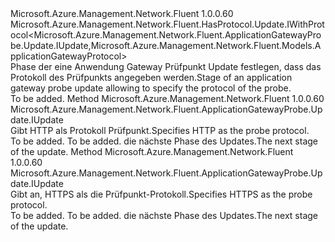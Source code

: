 <Type Name="IWithProtocol" FullName="Microsoft.Azure.Management.Network.Fluent.ApplicationGatewayProbe.Update.IWithProtocol">
  <TypeSignature Language="C#" Value="public interface IWithProtocol : Microsoft.Azure.Management.Network.Fluent.HasProtocol.Update.IWithProtocol&lt;Microsoft.Azure.Management.Network.Fluent.ApplicationGatewayProbe.Update.IUpdate,Microsoft.Azure.Management.Network.Fluent.Models.ApplicationGatewayProtocol&gt;" />
  <TypeSignature Language="ILAsm" Value=".class public interface auto ansi abstract IWithProtocol implements class Microsoft.Azure.Management.Network.Fluent.HasProtocol.Update.IWithProtocol`2&lt;class Microsoft.Azure.Management.Network.Fluent.ApplicationGatewayProbe.Update.IUpdate, class Microsoft.Azure.Management.Network.Fluent.Models.ApplicationGatewayProtocol&gt;" />
  <TypeSignature Language="DocId" Value="T:Microsoft.Azure.Management.Network.Fluent.ApplicationGatewayProbe.Update.IWithProtocol" />
  <TypeSignature Language="VB.NET" Value="Public Interface IWithProtocol&#xA;Implements IWithProtocol(Of IUpdate, ApplicationGatewayProtocol)" />
  <TypeSignature Language="F#" Value="type IWithProtocol = interface&#xA;    interface IWithProtocol&lt;IUpdate, ApplicationGatewayProtocol&gt;" />
  <AssemblyInfo>
    <AssemblyName>Microsoft.Azure.Management.Network.Fluent</AssemblyName>
    <AssemblyVersion>1.0.0.60</AssemblyVersion>
  </AssemblyInfo>
  <Interfaces>
    <Interface>
      <InterfaceName>Microsoft.Azure.Management.Network.Fluent.HasProtocol.Update.IWithProtocol&lt;Microsoft.Azure.Management.Network.Fluent.ApplicationGatewayProbe.Update.IUpdate,Microsoft.Azure.Management.Network.Fluent.Models.ApplicationGatewayProtocol&gt;</InterfaceName>
    </Interface>
  </Interfaces>
  <Docs>
    <summary>
            <span data-ttu-id="82dc2-101">Phase der eine Anwendung Gateway Prüfpunkt Update festlegen, dass das Protokoll des Prüfpunkts angegeben werden.</span><span class="sxs-lookup"><span data-stu-id="82dc2-101">Stage of an application gateway probe update allowing to specify the protocol of the probe.</span></span>
            </summary>
    <remarks>To be added.</remarks>
  </Docs>
  <Members>
    <Member MemberName="WithHttp">
      <MemberSignature Language="C#" Value="public Microsoft.Azure.Management.Network.Fluent.ApplicationGatewayProbe.Update.IUpdate WithHttp ();" />
      <MemberSignature Language="ILAsm" Value=".method public hidebysig newslot virtual instance class Microsoft.Azure.Management.Network.Fluent.ApplicationGatewayProbe.Update.IUpdate WithHttp() cil managed" />
      <MemberSignature Language="DocId" Value="M:Microsoft.Azure.Management.Network.Fluent.ApplicationGatewayProbe.Update.IWithProtocol.WithHttp" />
      <MemberSignature Language="VB.NET" Value="Public Function WithHttp () As IUpdate" />
      <MemberSignature Language="F#" Value="abstract member WithHttp : unit -&gt; Microsoft.Azure.Management.Network.Fluent.ApplicationGatewayProbe.Update.IUpdate" Usage="iWithProtocol.WithHttp " />
      <MemberType>Method</MemberType>
      <AssemblyInfo>
        <AssemblyName>Microsoft.Azure.Management.Network.Fluent</AssemblyName>
        <AssemblyVersion>1.0.0.60</AssemblyVersion>
      </AssemblyInfo>
      <ReturnValue>
        <ReturnType>Microsoft.Azure.Management.Network.Fluent.ApplicationGatewayProbe.Update.IUpdate</ReturnType>
      </ReturnValue>
      <Parameters />
      <Docs>
        <summary>
            <span data-ttu-id="82dc2-102">Gibt HTTP als Protokoll Prüfpunkt.</span><span class="sxs-lookup"><span data-stu-id="82dc2-102">Specifies HTTP as the probe protocol.</span></span>
            </summary>
        <returns>To be added.</returns>
        <remarks>To be added.</remarks>
        <return><span data-ttu-id="82dc2-103">die nächste Phase des Updates.</span><span class="sxs-lookup"><span data-stu-id="82dc2-103">The next stage of the update.</span></span></return>
      </Docs>
    </Member>
    <Member MemberName="WithHttps">
      <MemberSignature Language="C#" Value="public Microsoft.Azure.Management.Network.Fluent.ApplicationGatewayProbe.Update.IUpdate WithHttps ();" />
      <MemberSignature Language="ILAsm" Value=".method public hidebysig newslot virtual instance class Microsoft.Azure.Management.Network.Fluent.ApplicationGatewayProbe.Update.IUpdate WithHttps() cil managed" />
      <MemberSignature Language="DocId" Value="M:Microsoft.Azure.Management.Network.Fluent.ApplicationGatewayProbe.Update.IWithProtocol.WithHttps" />
      <MemberSignature Language="VB.NET" Value="Public Function WithHttps () As IUpdate" />
      <MemberSignature Language="F#" Value="abstract member WithHttps : unit -&gt; Microsoft.Azure.Management.Network.Fluent.ApplicationGatewayProbe.Update.IUpdate" Usage="iWithProtocol.WithHttps " />
      <MemberType>Method</MemberType>
      <AssemblyInfo>
        <AssemblyName>Microsoft.Azure.Management.Network.Fluent</AssemblyName>
        <AssemblyVersion>1.0.0.60</AssemblyVersion>
      </AssemblyInfo>
      <ReturnValue>
        <ReturnType>Microsoft.Azure.Management.Network.Fluent.ApplicationGatewayProbe.Update.IUpdate</ReturnType>
      </ReturnValue>
      <Parameters />
      <Docs>
        <summary>
            <span data-ttu-id="82dc2-104">Gibt an, HTTPS als die Prüfpunkt-Protokoll.</span><span class="sxs-lookup"><span data-stu-id="82dc2-104">Specifies HTTPS as the probe protocol.</span></span>
            </summary>
        <returns>To be added.</returns>
        <remarks>To be added.</remarks>
        <return><span data-ttu-id="82dc2-105">die nächste Phase des Updates.</span><span class="sxs-lookup"><span data-stu-id="82dc2-105">The next stage of the update.</span></span></return>
      </Docs>
    </Member>
  </Members>
</Type>